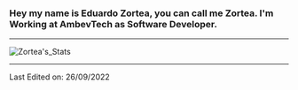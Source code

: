 ### Hey my name is Eduardo Zortea, you can call me Zortea. I'm Working at AmbevTech as Software Developer.
***
![Zortea's_Stats](https://github-readme-stats.vercel.app/api?username=EduardoZortea18&show_icons=true)

------

Last Edited on: 26/09/2022

